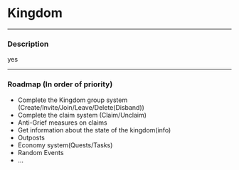 # Kingdom
 ***
### Description
yes
 ***
### Roadmap (In order of priority)
- Complete the Kingdom group system (Create/Invite/Join/Leave/Delete(Disband))
- Complete the claim system (Claim/Unclaim)
- Anti-Grief measures on claims
- Get information about the state of the kingdom(info)
- Outposts
- Economy system(Quests/Tasks)
- Random Events
- ...

